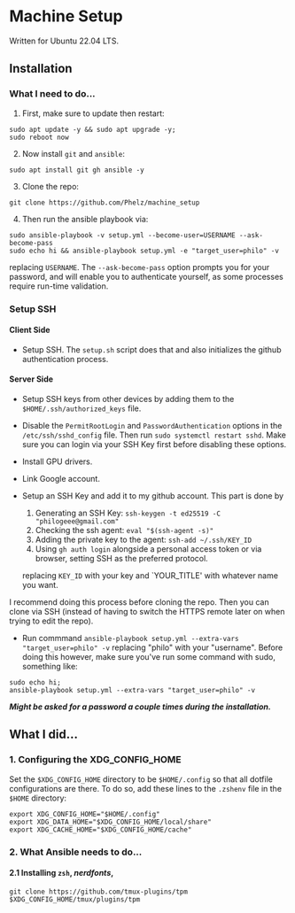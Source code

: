 # Machine Setup

Written for Ubuntu 22.04 LTS.

## Installation

### What I need to do...

1. First, make sure to update then restart:
```
sudo apt update -y && sudo apt upgrade -y;
sudo reboot now
```
2. Now install `git` and `ansible`:
```
sudo apt install git gh ansible -y
```
3. Clone the repo:
```
git clone https://github.com/Phelz/machine_setup
```
4. Then run the ansible playbook via:
```
sudo ansible-playbook -v setup.yml --become-user=USERNAME --ask-become-pass
sudo echo hi && ansible-playbook setup.yml -e "target_user=philo" -v
```
replacing `USERNAME`. The `--ask-become-pass` option prompts you for your password, and will enable you to authenticate yourself, as some processes require run-time validation.

### Setup SSH

#### Client Side

- Setup SSH. The `setup.sh` script does that and also initializes the github authentication process.

#### Server Side

- Setup SSH keys from other devices by adding them to the `$HOME/.ssh/authorized_keys` file.
- Disable the `PermitRootLogin` and `PasswordAuthentication` options in the `/etc/ssh/sshd_config` file. Then run `sudo systemctl restart sshd`. Make sure you can login via your SSH Key first before disabling these options. 



- Install GPU drivers.
- Link Google account.





- Setup an SSH Key and add it to my github account. This part is done by
    1. Generating an SSH Key: `ssh-keygen -t ed25519 -C "philogeee@gmail.com"`
    2. Checking the ssh agent: `eval "$(ssh-agent -s)"`
    3. Adding the private key to the agent: `ssh-add ~/.ssh/KEY_ID`
    4. Using `gh auth login` alongside a personal access token or via browser, setting SSH as the preferred protocol.
    <!-- 5. Add the key using `gh ssh-key add ~/.ssh/KEY_ID.pub --title "YOUR_TITLE"` -->
   replacing `KEY_ID` with your key and `YOUR_TITLE' with whatever name you want.

I recommend doing this process before cloning the repo. Then you can clone via SSH (instead of having to switch the HTTPS remote later on when trying to edit the repo).

- Run commmand `ansible-playbook setup.yml --extra-vars "target_user=philo" -v` replacing "philo" with your "username". Before doing this however, make sure you've run some command with sudo, something like:
```
sudo echo hi;
ansible-playbook setup.yml --extra-vars "target_user=philo" -v
```

***Might be asked for a password a couple times during the installation.***

## What I did...



###  1. Configuring the XDG_CONFIG_HOME

Set the `$XDG_CONFIG_HOME` directory to be `$HOME/.config` so that all dotfile configurations are there. To do so, add these lines to the `.zshenv` file in the `$HOME` directory:

```
export XDG_CONFIG_HOME="$HOME/.config"
export XDG_DATA_HOME="$XDG_CONFIG_HOME/local/share"
export XDG_CACHE_HOME="$XDG_CONFIG_HOME/cache"
```

### 2. What Ansible needs to do...

#### 2.1 Installing `zsh`, *nerdfonts*, 

`git clone https://github.com/tmux-plugins/tpm $XDG_CONFIG_HOME/tmux/plugins/tpm`



